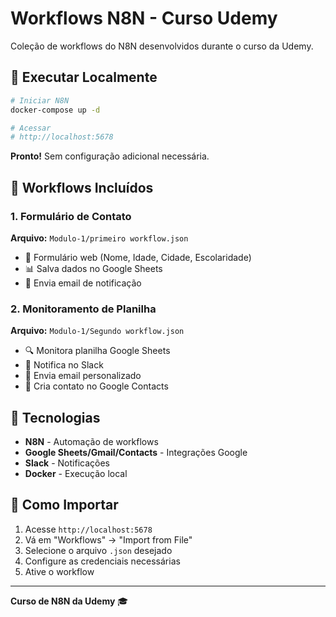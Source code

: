 # Workflows N8N - Curso Udemy

Coleção de workflows do N8N desenvolvidos durante o curso da Udemy.

## 🚀 Executar Localmente

```bash
# Iniciar N8N
docker-compose up -d

# Acessar
# http://localhost:5678
```

**Pronto!** Sem configuração adicional necessária.

## 📁 Workflows Incluídos

### 1. Formulário de Contato
**Arquivo:** `Modulo-1/primeiro workflow.json`

- 📝 Formulário web (Nome, Idade, Cidade, Escolaridade)
- 📊 Salva dados no Google Sheets
- 📧 Envia email de notificação

### 2. Monitoramento de Planilha
**Arquivo:** `Modulo-1/Segundo workflow.json`

- 🔍 Monitora planilha Google Sheets
- 💬 Notifica no Slack
- 📧 Envia email personalizado
- 👤 Cria contato no Google Contacts

## 🔧 Tecnologias

- **N8N** - Automação de workflows
- **Google Sheets/Gmail/Contacts** - Integrações Google
- **Slack** - Notificações
- **Docker** - Execução local

## 📖 Como Importar

1. Acesse `http://localhost:5678`
2. Vá em "Workflows" → "Import from File"
3. Selecione o arquivo `.json` desejado
4. Configure as credenciais necessárias
5. Ative o workflow

---

**Curso de N8N da Udemy** 🎓
